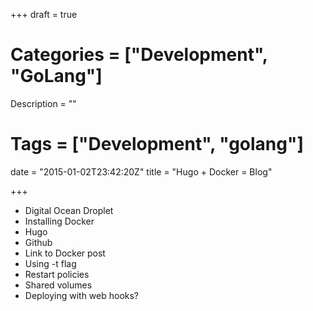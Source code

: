 +++
draft = true
# Categories = ["Development", "GoLang"]
Description = ""
# Tags = ["Development", "golang"]
date = "2015-01-02T23:42:20Z"
title = "Hugo + Docker = Blog"

+++

- Digital Ocean Droplet
- Installing Docker
- Hugo
- Github
- Link to Docker post
- Using -t flag
- Restart policies
- Shared volumes
- Deploying with web hooks?
